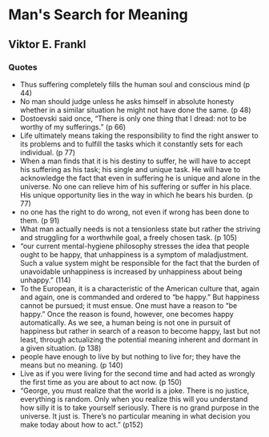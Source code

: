# Man's Search for Meaning
## Viktor E. Frankl

### Quotes
  - Thus suffering completely fills the human soul and conscious mind (p 44)
  - No man should judge unless he asks himself in absolute honesty whether in a similar situation he might not have done the same. (p 48)
  - Dostoevski said once, “There is only one thing that I dread: not to be worthy of my sufferings.” (p 66)
  - Life ultimately means taking the responsibility to find the right answer to its problems and to fulfill the tasks which it constantly sets for each individual. (p 77)
  - When a man finds that it is his destiny to suffer, he will have to accept his suffering as his task; his single and unique task. He will have to acknowledge the fact that even in suffering he is unique and alone in the universe. No one can relieve him of his suffering or suffer in his place. His unique opportunity lies in the way in which he bears his burden. (p 77)
  - no one has the right to do wrong, not even if wrong has been done to them. (p 91)
  - What man actually needs is not a tensionless state but rather the striving and struggling for a worthwhile goal, a freely chosen task. (p 105)
  - “our current mental-hygiene philosophy stresses the idea that people ought to be happy, that unhappiness is a symptom of maladjustment. Such a value system might be responsible for the fact that the burden of unavoidable unhappiness is increased by unhappiness about being unhappy.” (114)
  - To the European, it is a characteristic of the American culture that, again and again, one is commanded and ordered to “be happy.” But happiness cannot be pursued; it must ensue. One must have a reason to “be happy.” Once the reason is found, however, one becomes happy automatically. As we see, a human being is not one in pursuit of happiness but rather in search of a reason to become happy, last but not least, through actualizing the potential meaning inherent and dormant in a given situation. (p 138)
  - people have enough to live by but nothing to live for; they have the means but no meaning. (p 140)
  - Live as if you were living for the second time and had acted as wrongly the first time as you are about to act now. (p 150)
  - “George, you must realize that the world is a joke. There is no justice, everything is random. Only when you realize this will you understand how silly it is to take yourself seriously. There is no grand purpose in the universe. It just is. There’s no particular meaning in what decision you make today about how to act.” (p152)
